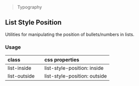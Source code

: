 > Typography

## List Style Position

Utilities for manipulating the position of bullets/numbers in lists.

### Usage

| class |   | css properties |
|:--|:--|:--|
| list-inside |  | list-style-position: inside |
| list-outside |  | list-style-position: outside |
